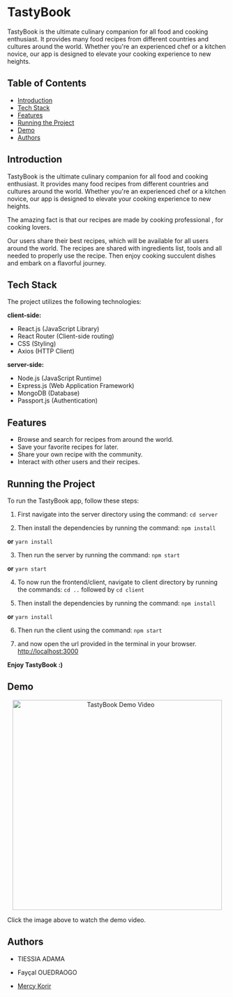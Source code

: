 # TastyBook

TastyBook is the ultimate culinary companion for all food and cooking enthusiast. It provides many food recipes from different countries and cultures around the world. Whether you're an experienced chef or a kitchen novice, our app is designed to elevate your cooking experience to new heights.

## Table of Contents

- [Introduction](#introduction)
- [Tech Stack](#tech-stack)
- [Features](#features)
- [Running the Project](#running-the-project)
- [Demo](#demo)
- [Authors](#authors)

## Introduction

TastyBook is the ultimate culinary companion for all food and cooking enthusiast. It provides many food recipes from different countries and cultures around the world. Whether you're an experienced chef or a kitchen novice, our app is designed to elevate your cooking experience to new heights.

The amazing fact is that our recipes are made by cooking professional , for cooking lovers.

Our users share their best recipes, which will be available for all users around the world. The recipes are shared with ingredients list, tools and all needed to properly use the recipe. Then enjoy cooking succulent dishes and embark on a flavorful journey.

## Tech Stack

The project utilizes the following technologies:

**client-side:**

- React.js (JavaScript Library)
- React Router (Client-side routing)
- CSS (Styling)
- Axios (HTTP Client)

**server-side:**

- Node.js (JavaScript Runtime)
- Express.js (Web Application Framework)
- MongoDB (Database)
- Passport.js (Authentication)

## Features

- Browse and search for recipes from around the world.
- Save your favorite recipes for later.
- Share your own recipe with the community.
- Interact with other users and their recipes.

## Running the Project

To run the TastyBook app, follow these steps:

1. First navigate into the server directory using the command:
    `cd server`

2. Then install the dependencies by running the command:
    `npm install`

**or**
    `yarn install`

3. Then run the server by running the command:
    `npm start`

**or**
    `yarn start`

4. To now run the frontend/client, navigate to client directory by running the commands:
    `cd ..`
followed by
    `cd client`

5. Then install the dependencies by running the command:
    `npm install`

**or**
    `yarn install`

6. Then run the client using the command:
    `npm start`

7. and now open the url provided in the terminal in your browser.
    [http://localhost:3000](http://localhost:3000)

**Enjoy TastyBook :)**

## Demo

<div align="center">
  <a href="https://drive.google.com/file/d/14__BP5nwUSKkGI-ObexVt3Kc-8guB-H9/view?usp=drive_link">
    <img src="https://drive.google.com/thumbnail?id=1xXf-uI50P8KqltiA0_bOqHNiUfN95p8w" alt="TastyBook Demo Video" width="480" />
  </a>
</div>

Click the image above to watch the demo video.

## Authors

- TIESSIA ADAMA

- Fayçal OUEDRAOGO

- [Mercy Korir](https://github.com/MercyKorir)
